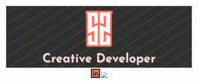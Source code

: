 <div align='center'>
<img src='https://github.com/1Sami1/1Sami1/blob/main/assets/github-banner.png'></img>
</div>
<div align='center'>
  <a href='[https://www.linkedin.com/in/qaidin-noory-164a9425/](https://www.linkedin.com/in/samiadli/)'><img src='https://github.com/1Sami1/1Sami1/blob/main/assets/linkedin-icon.png' width='25px'></img></a>
  <a href='[https://www.linkedin.com/in/qaidin-noory-164a9425/](https://twitter.com/SamiAdli10)'><img src='[https://github.com/1Sami1/1Sami1/blob/main/assets/linkedin-icon.png](https://github.com/1Sami1/1Sami1/blob/main/assets/twitter-icon.png)' width='25px'></img></a>
</div>




